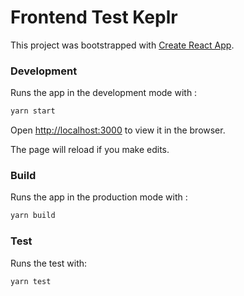 # Frontend Test Keplr

This project was bootstrapped with [Create React App](https://github.com/facebook/create-react-app).

### Development

Runs the app in the development mode with :

```bash
yarn start
```

Open [http://localhost:3000](http://localhost:3000) to view it in the browser.

The page will reload if you make edits.

### Build

Runs the app in the production mode with :

```bash
yarn build
```

### Test

Runs the test with:

```bash
yarn test
```
